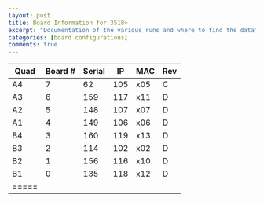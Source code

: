 ```yaml
---
layout: post
title: Board Information for 3518+
excerpt: "Documentation of the various runs and where to find the data"
categories: [board configurations]
comments: true
---
```

| Quad | Board # | Serial | IP | MAC | Rev |
|--------|--------|--------|--------|--------|--------|
| A4 | 7 | 62 | 105 | x05 | C |
| A3 | 6 | 159 | 117 | x11 | D |
| A2 | 5 | 148 | 107 | x07 | D |
| A1 | 4 | 149 | 106 | x06 | D |
| B4 | 3 | 160 | 119 | x13 | D |
| B3 | 2 | 114 | 102 | x02 | D |
| B2 | 1 | 156 | 116 | x10 | D |
| B1 | 0 | 135 | 118 | x12 | D |
|=====
        
